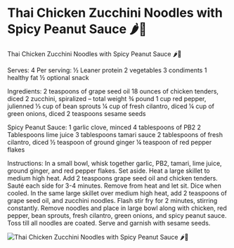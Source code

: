# Thai Chicken Zucchini Noodles with Spicy Peanut Sauce 🌶🥜

Thai Chicken Zucchini Noodles with Spicy Peanut Sauce 🌶🥜

Serves: 4
Per serving:
½ Leaner protein
2 vegetables
3 condiments
1 healthy fat
½ optional snack

Ingredients:
2 teaspoons of grape seed oil
18 ounces of chicken tenders, diced
2 zucchini, spiralized – total weight ¾ pound
1 cup red pepper, julienned
⅓ cup of bean sprouts
¼ cup of fresh cilantro, diced
¼ cup of green onions, diced
2 teaspoons sesame seeds 

Spicy Peanut Sauce:
1 garlic clove, minced
4 tablespoons of PB2
2 Tablespoons lime juice
3 tablespoons tamari sauce
2 tablespoons of fresh cilantro, diced
½ teaspoon of ground ginger
¼ teaspoon of red pepper flakes

Instructions:
In a small bowl, whisk together garlic, PB2, tamari, lime juice, ground ginger, and red pepper flakes. Set aside.
Heat a large skillet to medium high heat. Add 2 teaspoons grape seed oil and chicken tenders. Sauté each side for 3-4 minutes. Remove from heat and let sit. Dice when cooled.
In the same large skillet over medium high heat, add 2 teaspoons of grape seed oil, and zucchini noodles. Flash stir fry for 2 minutes, stirring constantly.
Remove noodles and place in large bowl along with chicken, red pepper, bean sprouts, fresh cilantro, green onions, and spicy peanut sauce. Toss till all noodles are coated.
Serve and garnish with sesame seeds.

![Thai Chicken Zucchini Noodles with Spicy Peanut Sauce 🌶🥜](./Thai%20Chicken%20Zucchini%20Noodles%20with%20Spicy%20Peanut%20Sauce%20🌶🥜.png)


